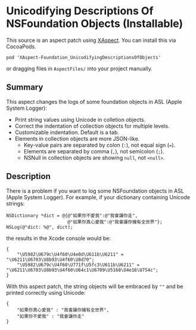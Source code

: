 Unicodifying Descriptions Of NSFoundation Objects (Installable)
=================================================

This source is an aspect patch using [XAspect][]. You can install this via CocoaPods.

	pod 'XAspect-Foundation_UnicodifyingDescriptionsOfObjects'

or dragging files in `AspectFiles/` into your project manually.

Summary
-------

This aspect changes the logs of some foundation objects in ASL (Apple System Logger):

 - Print string values using Unicode in colletion objects.
 - Correct the indentation of collection objects for multiple levels.
 - Customizable indentation. Default is a tab.
 - Elements in collection objects are more JSON-like. 
	 * Key-value pairs are separated by colon (`:`), not equal sign (`=`).
	 * Elements are separated by comma (`,`), not semicolon (`;`).
	 * NSNull in collection objects are showing `null`, not `<null>`.

Description
-----------

There is a problem if you want to log some NSFoundation objects in ASL (Apple System Logger). For example, if your dictionary containing Unicode strings:

```objc
NSDictionary *dict = @{@"如果你不愛我":@"我會讓你走",
					   @"如果你真心愛我":@"我會讓你擁有全世界"};
NSLog(@"dict: %@", dict);
```

the results in the Xcode console would be:

```
{
    "\U5982\U679c\U4f60\U4e0d\U611b\U6211" = "\U6211\U6703\U8b93\U4f60\U8d70";
    "\U5982\U679c\U4f60\U771f\U5fc3\U611b\U6211" = "\U6211\U6703\U8b93\U4f60\U64c1\U6709\U5168\U4e16\U754c";
}
```

With this aspect patch, the string objects will be embraced by `""` and be printed correctly using Unicode:

```
{
	"如果你真心愛我" : "我會讓你擁有全世界",
	"如果你不愛我" : "我會讓你走"
}
```


<!--Links-->
[XAspect]: https://github.com/xareelee/XAspect
[XAspectPatches]: https://github.com/xareelee/XAspectPatches
